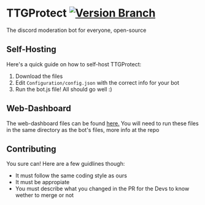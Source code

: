 # TTGProtect [![Version Branch](https://img.shields.io/badge/branch-development-red.svg)](https://github.com/ttgprotect/ttgprotect)
The discord moderation bot for everyone, open-source

## Self-Hosting
Here's a quick guide on how to self-host TTGProtect:
1. Download the files
2. Edit `Configuration/config.json` with the correct info for your bot
3. Run the bot.js file! All should go well :)

## Web-Dashboard
The web-dashboard files can be found [here.](https://github.com/ttgprotect/TTGProtect-WebDashboard)
You will need to run these files in the same directory as the bot's files, more info at the repo

## Contributing
You sure can! Here are a few guidlines though:
- It must follow the same coding style as ours
- It must be appropiate
- You must describe what you changed in the PR for the Devs to know wether to merge or not
